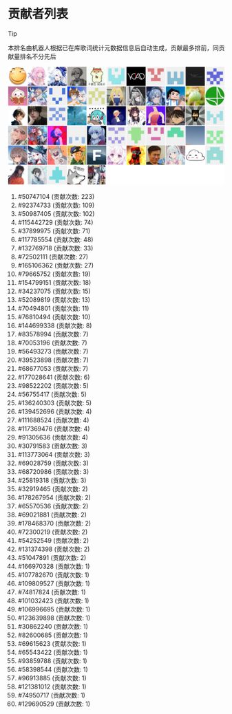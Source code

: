 # 贡献者列表

> [!TIP]
> 本排名由机器人根据已在库歌词统计元数据信息后自动生成，贡献最多排前，同贡献量排名不分先后

![贡献者头像画廊](./CONTRIBUTORS.svg)

1. #50747104 (贡献次数: 223)
2. #92374733 (贡献次数: 109)
3. #50987405 (贡献次数: 102)
4. #115442729 (贡献次数: 74)
5. #37899975 (贡献次数: 71)
6. #117785554 (贡献次数: 48)
7. #132769718 (贡献次数: 33)
8. #72502111 (贡献次数: 27)
9. #165106362 (贡献次数: 27)
10. #79665752 (贡献次数: 19)
11. #154799151 (贡献次数: 18)
12. #34237075 (贡献次数: 15)
13. #52089819 (贡献次数: 13)
14. #70494801 (贡献次数: 11)
15. #76810494 (贡献次数: 10)
16. #144699338 (贡献次数: 8)
17. #83578994 (贡献次数: 7)
18. #70053196 (贡献次数: 7)
19. #56493273 (贡献次数: 7)
20. #39523898 (贡献次数: 7)
21. #68677053 (贡献次数: 7)
22. #177028641 (贡献次数: 6)
23. #98522202 (贡献次数: 5)
24. #56755417 (贡献次数: 5)
25. #136240303 (贡献次数: 5)
26. #139452696 (贡献次数: 4)
27. #111688524 (贡献次数: 4)
28. #117369476 (贡献次数: 4)
29. #91305636 (贡献次数: 4)
30. #30791583 (贡献次数: 3)
31. #113773064 (贡献次数: 3)
32. #69028759 (贡献次数: 3)
33. #68720986 (贡献次数: 3)
34. #25819318 (贡献次数: 3)
35. #32919465 (贡献次数: 2)
36. #178267954 (贡献次数: 2)
37. #65570536 (贡献次数: 2)
38. #69021881 (贡献次数: 2)
39. #178468370 (贡献次数: 2)
40. #72300219 (贡献次数: 2)
41. #54252549 (贡献次数: 2)
42. #131374398 (贡献次数: 2)
43. #51047891 (贡献次数: 2)
44. #166970328 (贡献次数: 1)
45. #107782670 (贡献次数: 1)
46. #109809527 (贡献次数: 1)
47. #74817824 (贡献次数: 1)
48. #101032423 (贡献次数: 1)
49. #106996695 (贡献次数: 1)
50. #123639898 (贡献次数: 1)
51. #30862240 (贡献次数: 1)
52. #82600685 (贡献次数: 1)
53. #69615623 (贡献次数: 1)
54. #65543422 (贡献次数: 1)
55. #93859788 (贡献次数: 1)
56. #58398544 (贡献次数: 1)
57. #96913885 (贡献次数: 1)
58. #121381012 (贡献次数: 1)
59. #74950717 (贡献次数: 1)
60. #129690529 (贡献次数: 1)
